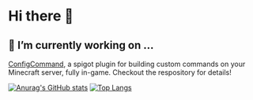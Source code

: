 # Hi there 👋

<!--
**willkroboth/willkroboth** is a ✨ _special_ ✨ repository because its `README.md` (this file) appears on your GitHub profile.

Here are some ideas to get you started:

- 🔭 I’m currently working on ...
- 🌱 I’m currently learning ...
- 👯 I’m looking to collaborate on ...
- 🤔 I’m looking for help with ...
- 💬 Ask me about ...
- 📫 How to reach me: ...
- 😄 Pronouns: ...
- ⚡ Fun fact: ...
-->
## 🔭 I’m currently working on ...
[ConfigCommand](https://github.com/willkroboth/ConfigCommands), a spigot plugin for building custom commands on your Minecraft server, fully in-game. Checkout the respository for details!

[![Anurag's GitHub stats](https://github-readme-stats.vercel.app/api?username=willkroboth)](https://github.com/anuraghazra/github-readme-stats)
[![Top Langs](https://github-readme-stats.vercel.app/api/top-langs/?username=willkroboth)](https://github.com/anuraghazra/github-readme-stats)
